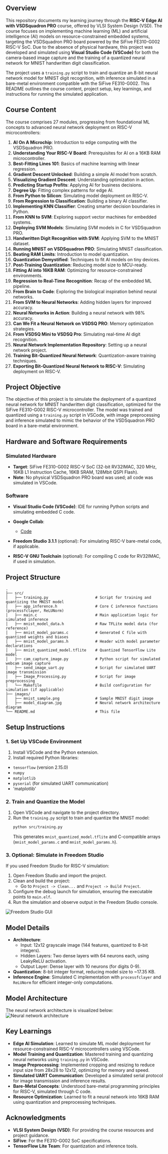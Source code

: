 ## Overview

This repository documents my learning journey through the **RISC-V Edge AI with VSDSquadron PRO** course, offered by VLSI System Design (VSD). The course focuses on implementing machine learning (ML) and artificial intelligence (AI) models on resource-constrained embedded systems, targeting the VSDSquadron PRO board powered by the SiFive FE310-G002 RISC-V SoC. Due to the absence of physical hardware, this project was developed and simulated using **Visual Studio Code (VSCode)** for both the camera-based image capture and the training of a quantized neural network for MNIST handwritten digit classification.

The project uses a `training.py` script to train and quantize an 8-bit neural network model for MNIST digit recognition, with inference simulated in a bare-metal environment compatible with the SiFive FE310-G002. This README outlines the course content, project setup, key learnings, and instructions for running the simulated application.

## Course Content

The course comprises 27 modules, progressing from foundational ML concepts to advanced neural network deployment on RISC-V microcontrollers:

1. **AI On A Microchip**: Introduction to edge computing with the VSDSquadron PRO.
2. **Understanding Your RISC-V Board**: Prerequisites for AI on a 16KB RAM microcontroller.
3. **Best-Fitting Lines 101**: Basics of machine learning with linear regression.
4. **Gradient Descent Unlocked**: Building a simple AI model from scratch.
5. **Visualizing Gradient Descent**: Understanding optimization in action.
6. **Predicting Startup Profits**: Applying AI for business decisions.
7. **Degree Up**: Fitting complex patterns for edge AI.
8. **From Python to Silicon**: Simulating model deployment on RISC-V.
9. **From Regression to Classification**: Building a binary AI classifier.
10. **Implementing KNN Classifier**: Creating smarter decision boundaries in Python.
11. **From KNN to SVM**: Exploring support vector machines for embedded systems.
12. **Deploying SVM Models**: Simulating SVM models in C for VSDSquadron PRO.
13. **Handwritten Digit Recognition with SVM**: Applying SVM to the MNIST dataset.
14. **Running MNIST on VSDSquadron PRO**: Simulating MNIST classification.
15. **Beating RAM Limits**: Introduction to model quantization.
16. **Quantization Demystified**: Techniques to fit AI models on tiny devices.
17. **Post-Training Quantization**: Reducing model size to MCU-ready.
18. **Fitting AI into 16KB RAM**: Optimizing for resource-constrained environments.
19. **Regression to Real-Time Recognition**: Recap of the embedded ML pipeline.
20. **From Brain to Code**: Exploring the biological inspiration behind neural networks.
21. **From SVM to Neural Networks**: Adding hidden layers for improved accuracy.
22. **Neural Networks in Action**: Building a neural network with 98% accuracy.
23. **Can We Fit a Neural Network on VSDSQ PRO**: Memory optimization strategies.
24. **From VSDSQ Mini to VSDSQ Pro**: Simulating real-time AI digit recognition.
25. **Neural Network Implementation Repository**: Setting up a neural network project.
26. **Training Bit-Quantized Neural Network**: Quantization-aware training techniques.
27. **Exporting Bit-Quantized Neural Network to RISC-V**: Simulating deployment on RISC-V.

## Project Objective

The objective of this project is to simulate the deployment of a quantized neural network for MNIST handwritten digit classification, optimized for the SiFive FE310-G002 RISC-V microcontroller. The model was trained and quantized using a `training.py` script in VSCode, with image preprocessing and inference simulated to mimic the behavior of the VSDSquadron PRO board in a bare-metal environment.

## Hardware and Software Requirements

### Simulated Hardware
- **Target**: SiFive FE310-G002 RISC-V SoC (32-bit RV32IMAC, 320 MHz, 16KB L1 Instruction Cache, 16KB SRAM, 128Mbit QSPI Flash).
- **Note**: No physical VSDSquadron PRO board was used; all code was simulated in VSCode.

### Software
- **Visual Studio Code (VSCode)**: IDE for running Python scripts and simulating embedded C code.
- **Google Collab**: 
   - [Code](Vssd_2,3,4,5,6.ipynb)

- **Freedom Studio 3.1.1** (optional): For simulating RISC-V bare-metal code, if applicable.
- **RISC-V GNU Toolchain** (optional): For compiling C code for RV32IMAC, if used in simulation.

## Project Structure

```
.
├── src/
│   ├── training.py                     # Script for training and quantizing the MNIST model
│   ├── app_inference.h                 # Core C inference functions (processfclayer, ReLUNorm)
│   ├── main.c                          # Main application logic for simulated inference
│   ├── mnist_model_data.h              # Raw TFLite model data (for reference)
│   ├── mnist_model_params.c            # Generated C file with quantized weights and biases
│   ├── mnist_model_params.h            # Header with model parameter declarations
│   ├── mnist_quantized_model.tflite    # Quantized TensorFlow Lite model
│   ├── cam_capture_image.py            # Python script for simulated webcam image capture
│   ├── send_image_uart.py              # Script for simulated UART image transmission
│   ├── Image_Processing.py             # Script for image preprocessing
│   └── Makefile                        # Build configuration for simulation (if applicable)
├── images/
│   ├── mnist_sample.png                # Sample MNIST digit image
│   ├── model_diagram.jpg               # Neural network architecture diagram
└── README.md                           # This file
```

## Setup Instructions

### 1. Set Up VSCode Environment
1. Install VSCode and the Python extension.
2. Install required Python libraries:
  - `tensorflow` (version 2.15.0)
  - `numpy`
  - `matplotlib`
  - `pyserial` (for simulated UART communication)
  - 'matplotlib'
    
### 2. Train and Quantize the Model
1. Open VSCode and navigate to the project directory.
2. Run the `training.py` script to train and quantize the MNIST model:
   ```bash
   python src/training.py
   ```
   This generates `mnist_quantized_model.tflite` and C-compatible arrays (`mnist_model_params.c` and `mnist_model_params.h`).


### 3. Optional: Simulate in Freedom Studio
If you used Freedom Studio for RISC-V simulation:
1. Open Freedom Studio and import the project.
2. Clean and build the project:
   - Go to `Project -> Clean...` and `Project -> Build Project`.
3. Configure the debug launch for simulation, ensuring the executable points to `main.elf`.
4. Run the simulation and observe output in the Freedom Studio console.
   
![Freedom Studio GUI](images/7.png)

## Model Details
- **Architecture**:
  - Input: 12x12 grayscale image (144 features, quantized to 8-bit integers).
  - Hidden Layers: Two dense layers with 64 neurons each, using LeakyReLU activation.
  - Output Layer: Dense layer with 10 neurons (for digits 0-9).
- **Quantization**: 8-bit integer format, reducing model size to ~17.35 KB.
- **Inference Engine**: Simulated C implementation with `processfclayer` and `ReLUNorm` for efficient integer-only computations.



## Model Architecture
The neural network architecture is visualized below:
![Neural network architecture ](images/Visual.png)


## Key Learnings
- **Edge AI Simulation**: Learned to simulate ML model deployment for resource-constrained RISC-V microcontrollers using VSCode.
- **Model Training and Quantization**: Mastered training and quantizing neural networks using `training.py` in VSCode.
- **Image Preprocessing**: Implemented cropping and resizing to reduce input size from 28x28 to 12x12, optimizing for memory and speed.
- **Simulated UART Communication**: Developed a simulated serial protocol for image transmission and inference results.
- **Bare-Metal Concepts**: Understood bare-metal programming principles for RISC-V, simulated through C code.
- **Resource Optimization**: Learned to fit a neural network into 16KB RAM using quantization and preprocessing techniques.

## Acknowledgments
- **VLSI System Design (VSD)**: For providing the course resources and project guidance.
- **SiFive**: For the FE310-G002 SoC specifications.
- **TensorFlow Lite Team**: For quantization and inference tools.

